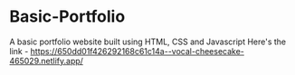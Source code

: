 # Basic-Portfolio
A basic portfolio website built using HTML, CSS and Javascript
Here's the link - https://650dd01f426292168c61c14a--vocal-cheesecake-465029.netlify.app/
